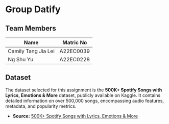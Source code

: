 # Group Datify

## Team Members

| Name                             | Matric No   |
|----------------------------------|-------------|
| Camily Tang Jia Lei              | A22EC0039   |
| Ng Shu Yu                        | A22EC0228   |

## Dataset

The dataset selected for this assignment is the **500K+ Spotify Songs with Lyrics, Emotions & More** dataset, publicly available on Kaggle. It contains detailed information on over 500,000 songs, encompassing audio features, metadata, and popularity metrics. 

- **Source:** [500K+ Spotify Songs with Lyrics, Emotions & More](https://www.kaggle.com/datasets/devdope/900k-spotify/data)

